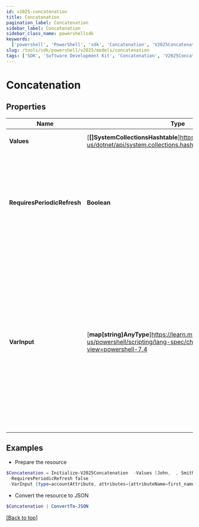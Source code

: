 ```yaml
---
id: v2025-concatenation
title: Concatenation
pagination_label: Concatenation
sidebar_label: Concatenation
sidebar_class_name: powershellsdk
keywords:
  ['powershell', 'PowerShell', 'sdk', 'Concatenation', 'V2025Concatenation']
slug: /tools/sdk/powershell/v2025/models/concatenation
tags: ['SDK', 'Software Development Kit', 'Concatenation', 'V2025Concatenation']
---
```


# Concatenation

## Properties

| Name | Type | Description | Notes |
| --- | --- | --- | --- |
| **Values** | [**[]SystemCollectionsHashtable**]https://learn.microsoft.com/en-us/dotnet/api/system.collections.hashtable?view=net-9.0 | An array of items to join together | [required] |
| **RequiresPeriodicRefresh** | **Boolean** | A value that indicates whether the transform logic should be re-evaluated every evening as part of the identity refresh process | [optional] [default to $false] |
| **VarInput** | [**map[string]AnyType**]https://learn.microsoft.com/en-us/powershell/scripting/lang-spec/chapter-04?view=powershell-7.4 | This is an optional attribute that can explicitly define the input data which will be fed into the transform logic. If input is not provided, the transform will take its input from the source and attribute combination configured via the UI. | [optional] |

## Examples

- Prepare the resource

```powershell
$Concatenation = Initialize-V2025Concatenation  -Values [John,  , Smith] `
 -RequiresPeriodicRefresh false `
 -VarInput {type=accountAttribute, attributes={attributeName=first_name, sourceName=Source}}
```

- Convert the resource to JSON

```powershell
$Concatenation | ConvertTo-JSON
```

[[Back to top]](#)
